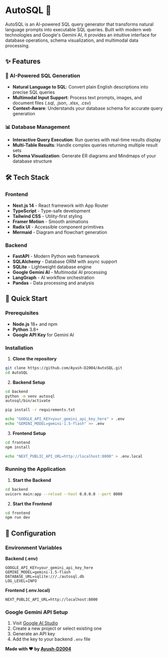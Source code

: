 # AutoSQL 🚀

AutoSQL is an AI-powered SQL query generator that transforms natural language prompts into executable SQL queries. Built with modern web technologies and Google's Gemini AI, it provides an intuitive interface for database operations, schema visualization, and multimodal data processing.

## ✨ Features

### 🤖 AI-Powered SQL Generation
- **Natural Language to SQL**: Convert plain English descriptions into precise SQL queries
- **Multimodal Input Support**: Process text prompts, images, and document files (.sql, .json, .xlsx, .csv)
- **Context-Aware**: Understands your database schema for accurate query generation

### 📊 Database Management
- **Interactive Query Execution**: Run queries with real-time results display
- **Multi-Table Results**: Handle complex queries returning multiple result sets
- **Schema Visualization**: Generate ER diagrams and Mindmaps of your database structure

## 🛠️ Tech Stack

### Frontend
- **Next.js 14** - React framework with App Router
- **TypeScript** - Type-safe development
- **Tailwind CSS** - Utility-first styling
- **Framer Motion** - Smooth animations
- **Radix UI** - Accessible component primitives
- **Mermaid** - Diagram and flowchart generation

### Backend
- **FastAPI** - Modern Python web framework
- **SQLAlchemy** - Database ORM with async support
- **SQLite** - Lightweight database engine
- **Google Gemini AI** - Multimodal AI processing
- **LangGraph** - AI workflow orchestration
- **Pandas** - Data processing and analysis

## 🚀 Quick Start

### Prerequisites
- **Node.js** 18+ and npm
- **Python** 3.8+
- **Google API Key** for Gemini AI

### Installation

1. **Clone the repository**
```bash
git clone https://github.com/Ayush-D2004/AutoSQL.git
cd AutoSQL
```

2. **Backend Setup**
```bash
cd backend
python -m venv autosql
autosql/bin/activate

pip install -r requirements.txt

echo "GOOGLE_API_KEY=your_gemini_api_key_here" > .env
echo "GEMINI_MODEL=gemini-1.5-flash" >> .env
```

3. **Frontend Setup**
```bash
cd frontend
npm install

echo "NEXT_PUBLIC_API_URL=http://localhost:8000" > .env.local
```

### Running the Application

1. **Start the Backend**
```bash
cd backend
uvicorn main:app --reload --host 0.0.0.0 --port 8000
```

2. **Start the Frontend**
```bash
cd frontend
npm run dev
```

## 🔧 Configuration

### Environment Variables

**Backend (.env)**
```env
GOOGLE_API_KEY=your_gemini_api_key_here
GEMINI_MODEL=gemini-1.5-flash
DATABASE_URL=sqlite:///./autosql.db
LOG_LEVEL=INFO
```

**Frontend (.env.local)**
```env
NEXT_PUBLIC_API_URL=http://localhost:8000
```

### Google Gemini API Setup
1. Visit [Google AI Studio](https://aistudio.google.com/)
2. Create a new project or select existing one
3. Generate an API key
4. Add the key to your backend `.env` file

**Made with ❤️ by [Ayush-D2004](https://github.com/Ayush-D2004)**